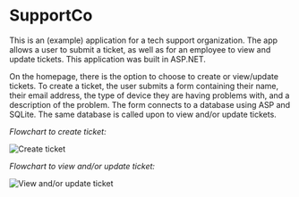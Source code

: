 # SupportCo

This is an (example) application for a tech support organization. The app allows a user to submit a ticket, as well as for an employee to view and update tickets. This application was built in ASP.NET.

On the homepage, there is the option to choose to create or view/update tickets. To create a ticket, the user submits a form containing their name, their email address, the type of device they are having problems with, and a description of the problem. The form connects to a database using ASP and SQLite. The same database is called upon to view and/or update tickets.

*Flowchart to create ticket:*

![Create ticket](https://user-images.githubusercontent.com/71346578/145755009-1b75967b-55bb-454e-8c56-44f1f8006687.png)

*Flowchart to view and/or update ticket:*

![View and/or update ticket](https://user-images.githubusercontent.com/71346578/145755075-c18507c5-fbd5-46e0-b3ad-28ab7d953f01.png)
